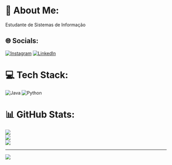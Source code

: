 # 💫 About Me:
Estudante de Sistemas de Informação<br>


## 🌐 Socials:
[![Instagram](https://img.shields.io/badge/Instagram-%23E4405F.svg?logo=Instagram&logoColor=white)](https://instagram.com/_pedrocollares_) [![LinkedIn](https://img.shields.io/badge/LinkedIn-%230077B5.svg?logo=linkedin&logoColor=white)](https://linkedin.com/in/pedro-collares) 

# 💻 Tech Stack:
![Java](https://img.shields.io/badge/java-%23ED8B00.svg?style=flat&logo=openjdk&logoColor=white) ![Python](https://img.shields.io/badge/python-3670A0?style=flat&logo=python&logoColor=ffdd54)
# 📊 GitHub Stats:
![](https://github-readme-stats.vercel.app/api?username=pedrocollaress&theme=tokyonight&hide_border=false&include_all_commits=false&count_private=false)<br/>
![](https://github-readme-streak-stats.herokuapp.com/?user=pedrocollaress&theme=tokyonight&hide_border=false)<br/>
![](https://github-readme-stats.vercel.app/api/top-langs/?username=pedrocollaress&theme=tokyonight&hide_border=false&include_all_commits=false&count_private=false&layout=compact)

---
[![](https://visitcount.itsvg.in/api?id=pedrocollaress&icon=0&color=0)](https://visitcount.itsvg.in)

<!-- Proudly created with GPRM ( https://gprm.itsvg.in ) -->
